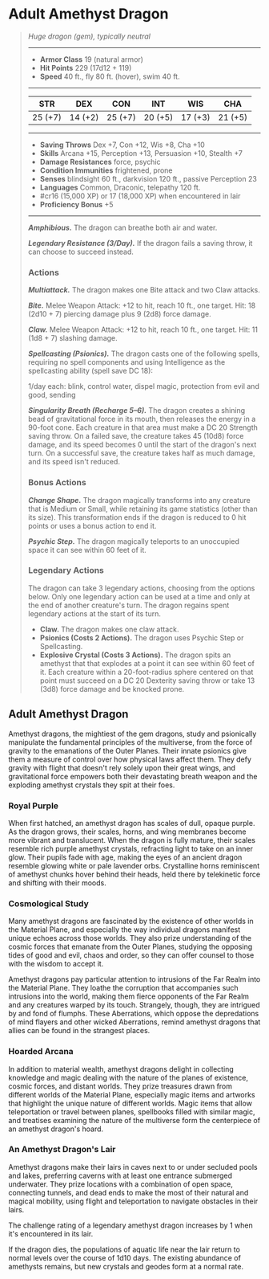 # Adult Amethyst Dragon
>*Huge dragon (gem), typically neutral*
>___
>- **Armor Class** 19 (natural armor)
>- **Hit Points** 229 (17d12 + 119)
>- **Speed** 40 ft., fly 80 ft. (hover), swim 40 ft.
>___
>|STR|DEX|CON|INT|WIS|CHA|
>|:---:|:---:|:---:|:---:|:---:|:---:|
>|25 (+7)|14 (+2)|25 (+7)|20 (+5)|17 (+3)|21 (+5)|
>___
>- **Saving Throws** Dex +7, Con +12, Wis +8, Cha +10
>- **Skills** Arcana +15, Perception +13, Persuasion +10, Stealth +7
>- **Damage Resistances** force, psychic
>- **Condition Immunities** frightened, prone
>- **Senses** blindsight 60 ft., darkvision 120 ft., passive Perception 23
>- **Languages** Common, Draconic, telepathy 120 ft.
>- #cr16 (15,000 XP) or 17 (18,000 XP) when encountered in lair
>- **Proficiency Bonus** +5
>___
>***Amphibious.*** The dragon can breathe both air and water.  
>
>***Legendary Resistance (3/Day).*** If the dragon fails a saving throw, it can choose to succeed instead.  
>
>### Actions
>***Multiattack.*** The dragon makes one Bite attack and two Claw attacks.  
>
>***Bite.*** Melee Weapon Attack: +12 to hit, reach 10 ft., one target. Hit: 18 (2d10 + 7) piercing damage plus 9 (2d8) force damage.  
>
>***Claw.*** Melee Weapon Attack: +12 to hit, reach 10 ft., one target. Hit: 11 (1d8 + 7) slashing damage.  
>
>***Spellcasting (Psionics).*** The dragon casts one of the following spells, requiring no spell components and using Intelligence as the spellcasting ability (spell save DC 18):  
>
>1/day each: blink, control water, dispel magic, protection from evil and good, sending  
>
>
>***Singularity Breath (Recharge 5–6).*** The dragon creates a shining bead of gravitational force in its mouth, then releases the energy in a 90-foot cone. Each creature in that area must make a DC 20 Strength saving throw. On a failed save, the creature takes 45 (10d8) force damage, and its speed becomes 0 until the start of the dragon's next turn. On a successful save, the creature takes half as much damage, and its speed isn't reduced.  
>
>### Bonus Actions
>***Change Shape.*** The dragon magically transforms into any creature that is Medium or Small, while retaining its game statistics (other than its size). This transformation ends if the dragon is reduced to 0 hit points or uses a bonus action to end it.  
>
>***Psychic Step.*** The dragon magically teleports to an unoccupied space it can see within 60 feet of it.  
>
>### Legendary Actions
>The dragon can take 3 legendary actions, choosing from the options below. Only one legendary action can be used at a time and only at the end of another creature's turn. The dragon regains spent legendary actions at the start of its turn.
>
>- **Claw.** The dragon makes one claw attack.
>- **Psionics (Costs 2 Actions).** The dragon uses Psychic Step or Spellcasting.
>- **Explosive Crystal (Costs 3 Actions).** The dragon spits an amethyst that that explodes at a point it can see within 60 feet of it. Each creature within a 20-foot-radius sphere centered on that point must succeed on a DC 20 Dexterity saving throw or take 13 (3d8) force damage and be knocked prone.

## Adult Amethyst Dragon

Amethyst dragons, the mightiest of the gem dragons, study and psionically manipulate the fundamental principles of the multiverse, from the force of gravity to the emanations of the Outer Planes. Their innate psionics give them a measure of control over how physical laws affect them. They defy gravity with flight that doesn't rely solely upon their great wings, and gravitational force empowers both their devastating breath weapon and the exploding amethyst crystals they spit at their foes.

### Royal Purple
When first hatched, an amethyst dragon has scales of dull, opaque purple. As the dragon grows, their scales, horns, and wing membranes become more vibrant and translucent. When the dragon is fully mature, their scales resemble rich purple amethyst crystals, refracting light to take on an inner glow. Their pupils fade with age, making the eyes of an ancient dragon resemble glowing white or pale lavender orbs. Crystalline horns reminiscent of amethyst chunks hover behind their heads, held there by telekinetic force and shifting with their moods.

### Cosmological Study
Many amethyst dragons are fascinated by the existence of other worlds in the Material Plane, and especially the way individual dragons manifest unique echoes across those worlds. They also prize understanding of the cosmic forces that emanate from the Outer Planes, studying the opposing tides of good and evil, chaos and order, so they can offer counsel to those with the wisdom to accept it.

Amethyst dragons pay particular attention to intrusions of the Far Realm into the Material Plane. They loathe the corruption that accompanies such intrusions into the world, making them fierce opponents of the Far Realm and any creatures warped by its touch. Strangely, though, they are intrigued by and fond of flumphs. These Aberrations, which oppose the depredations of mind flayers and other wicked Aberrations, remind amethyst dragons that allies can be found in the strangest places.

### Hoarded Arcana
In addition to material wealth, amethyst dragons delight in collecting knowledge and magic dealing with the nature of the planes of existence, cosmic forces, and distant worlds. They prize treasures drawn from different worlds of the Material Plane, especially magic items and artworks that highlight the unique nature of different worlds. Magic items that allow teleportation or travel between planes, spellbooks filled with similar magic, and treatises examining the nature of the multiverse form the centerpiece of an amethyst dragon's hoard.

### An Amethyst Dragon's Lair
Amethyst dragons make their lairs in caves next to or under secluded pools and lakes, preferring caverns with at least one entrance submerged underwater. They prize locations with a combination of open space, connecting tunnels, and dead ends to make the most of their natural and magical mobility, using flight and teleportation to navigate obstacles in their lairs.

The challenge rating of a legendary amethyst dragon increases by 1 when it's encountered in its lair.

If the dragon dies, the populations of aquatic life near the lair return to normal levels over the course of 1d10 days. The existing abundance of amethysts remains, but new crystals and geodes form at a normal rate.